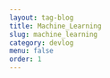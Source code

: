```yaml
---
layout: tag-blog
title: Machine_Learning
slug: machine_learning
category: devlog
menu: false
order: 1
---
```

